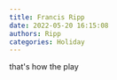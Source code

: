 ```yaml
---
title: Francis Ripp
date: 2022-05-20 16:15:08
authors: Ripp
categories: Holiday
---
```


 that's how the play